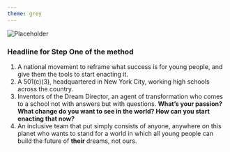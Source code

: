 ```yaml
---
theme: grey
---
```

![Placeholder](http://placehold.it/640x360?text=IMAGE)

### Headline for Step One of the method

1. A national movement to reframe what success is for young people, and give them the tools to start enacting it.
2. A 501(c)(3), headquartered in New York City, working high schools across the country.
3. Inventors of the Dream Director, an agent of transformation who comes to a school not with answers but with questions. **What’s your passion? What change do you want to see in the world? How can you start enacting that now?**
4. An inclusive team that put simply consists of anyone, anywhere on this planet who wants to stand for a world in which all young people can build the future of **their** dreams, not ours.
